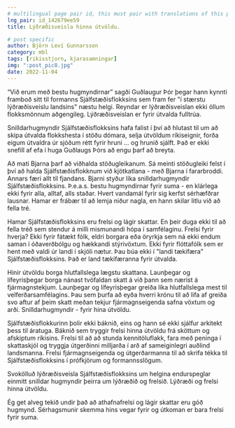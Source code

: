 ```yaml
---
# multilingual page pair id, this must pair with translations of this page. (This name must be unique)
lng_pair: id_142679ee59
title: Lýðræðisveisla hinna útvöldu.

# post specific
author: Björn Leví Gunnarsson
category: mbl
tags: [rikisstjorn, kjarasamningar]
img: ":post_pic8.jpg"
date: 2022-11-04
---
```


“Við erum með bestu hugmyndirnar” sagði Guðlaugur Þór þegar hann kynnti framboð sitt til formanns Sjálfstæðisflokksins sem fram fer "í stærstu lýðræðisveislu landsins" næstu helgi. Reyndar er lýðræðisveislan ekki öllum flokksmönnum aðgengileg. Lýðræðisveislan er fyrir útvalda fulltrúa.

Snilldarhugmyndir Sjálfstæðisflokksins hafa falist í því að hlutast til um að skipa útvalda flokkshesta í stöðu dómara, selja útvöldum ríkiseignir, forða eigum útvaldra úr sjóðum rétt fyrir hruni ... og hrunið sjálft. Það er ekki snefill af efa í huga Guðlaugs Þórs að engu þarf að breyta.

Að mati Bjarna þarf að viðhalda stöðugleikanum. Sá meinti stöðugleiki felst í því að halda Sjálfstæðisflokknum við kjötkatlana - með Bjarna í fararbroddi. Annars færi allt til fjandans. Bjarni styður líka snilldarhugmyndir Sjálfstæðisflokksins. Þ.e.a.s. bestu hugmyndirnar fyrir suma - en klárlega ekki fyrir alla, alltaf, alls staðar. Hvert vandamál fyrir sig kerfst sérhæfðrar lausnar. Hamar er frábær til að lemja niður nagla, en hann skilar litlu við að fella tré.

Hamar Sjálfstæðisflokksins eru frelsi og lágir skattar. En þeir duga ekki til að fella tréð sem stendur á milli mismunandi hópa í samfélaginu. Frelsi fyrir hverja? Ekki fyrir fátækt fólk, eldri borgara eða öryrkja sem ná ekki endum saman í óðaverðbólgu og hækkandi stýrivöxtum. Ekki fyrir flóttafólk sem er hent með valdi úr landi í skjóli nætur. Þau búa ekki í "landi tækifæra" Sjálfstæðisflokksins. Það er land tækifæranna fyrir útvalda.

Hinir útvöldu borga hlutfallslega lægstu skattana. Launþegar og lífeyrisþegar borga nánast tvöfaldan skatt á við þann sem nærist á fjármagnstekjum. Launþegar og lífeyrisþegar greiða líka hlutfallslega mest til velferðarsamfélagins. Þau sem þurfa að eyða hverri krónu til að lifa af greiða svo aftur af þeim skatt meðan tekjur fjármagnseigenda safna vöxtum og arði. Snilldarhugmyndir - fyrir hina útvöldu.

Sjálfstæðisflokkurinn þolir ekki báknið, eins og hann sé ekki sjálfur arkitekt þess til áratuga. Báknið sem tryggir frelsi hinna útvöldu frá sköttum og afskiptum ríkisins. Frelsi til að að stunda kennitöluflakk, fara með peninga í skattaskjól og tryggja útgerðinni milljarða í arð af sameiginlegri auðlind landsmanna. Frelsi fjármagnseigenda og útgerðarmanna til að skrifa tékka til Sjálfstæðisflokksins í prófkjörum og formannsslögum.

Svokölluð lýðræðisveisla Sjálfstæðisflokksins um helgina endurspeglar einmitt snilldar hugmyndir þeirra um lýðræðið og frelsið. Lýðræði og frelsi hinna útvöldu.

Ég get alveg tekið undir það að athafnafrelsi og lágir skattar eru góð hugmynd. Sérhagsmunir skemma hins vegar fyrir og útkoman er bara frelsi fyrir suma.
